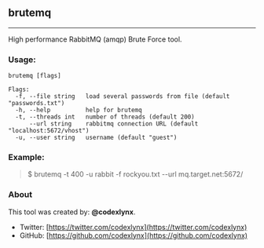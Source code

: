 ## brutemq
--------
High performance RabbitMQ (amqp) Brute Force tool.

### Usage:

```
brutemq [flags]

Flags:
  -f, --file string   load several passwords from file (default "passwords.txt")
  -h, --help          help for brutemq
  -t, --threads int   number of threads (default 200)
      --url string    rabbitmq connection URL (default "localhost:5672/vhost")
  -u, --user string   username (default "guest")
```

### Example:

> $ brutemq -t 400 -u rabbit -f rockyou.txt --url mq.target.net:5672/

### About
This tool was created by: __@codexlynx__.

* Twitter: [https://twitter.com/codexlynx](https://twitter.com/codexlynx)
* GitHub: [https://github.com/codexlynx](https://github.com/codexlynx)
